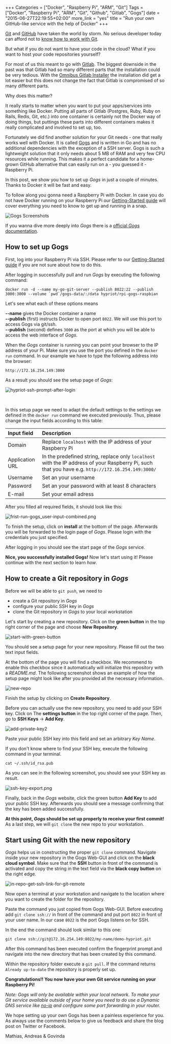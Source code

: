 +++
Categories = ["Docker", "Raspberry Pi", "ARM", "Git"]
Tags = ["Docker", "Raspberry Pi", "ARM", "Git", "Github", "Gitlab", "Gogs"]
date = "2015-06-27T22:19:55+02:00"
more_link = "yes"
title = "Run your own GitHub-like service with the help of Docker"
+++

[Git](https://git-scm.com/) and [GitHub](https://github.com/) have taken the world by storm.
No serious developer today can afford not to [know how to work with Git](https://www.atlassian.com/git/tutorials/).

But what if you do not want to have your code in the cloud? What if you want to host your code repositories yourself?
<!--more-->
For most of us this meant to go with [Gitlab](https://about.gitlab.com/). The biggest downside in the past was that Gitlab had so many different parts that the installation could be very tedious.
With the [Omnibus Gitlab Installer](https://gitlab.com/gitlab-org/omnibus-gitlab/blob/master/README.md) the installation did get a lot easier but this does not change the fact that Gitlab is compromised of so many different parts.

Why does this matter?

It really starts to matter when you want to put your apps/services into something like Docker.
Putting all parts of Gitlab (Postgres, Ruby, Ruby on Rails, Redis, Git, etc.) into one container is certainly not the Docker way of doing things, but puttings these parts into different containers makes it really complicated and involved to set up, too.

Fortunately we did find another solution for your Git needs - one that really works well with Docker.
It is called [Gogs](http://gogs.io/) and is written in Go and has no additional dependencies with the exception of a SSH server.
Gogs is such a lightweight solution that it only needs about 5 MB of RAM and very few CPU resources while running.
This makes it a perfect candidate for a home-grown GitHub alternative that can easily run on a - you guessed it - Raspberry Pi.

In this post, we show you how to set up *Gogs* in just a couple of minutes. Thanks to Docker it will be fast and easy.

To follow along you gonna need a Raspberry Pi with Docker.
In case you do not have Docker running on your Raspberry Pi our [Getting-Started guide](http://blog.hypriot.com/getting-started-with-docker-on-your-arm-device/) will cover everything you need to know to get up and running in a snap.

![Gogs Screenshots](http://gogs.qiniudn.com/gogs_demo.gif)

If you wanna dive more deeply into *Gogs* there is a [official *Gogs* documentation](http://gogs.io/docs/intro/).

## How to set up Gogs

First, log into your Raspberry Pi via SSH.
Please refer to our [Getting-Started guide](http://blog.hypriot.com/getting-started-with-docker-on-your-arm-device/) if you are not sure about how to do this.

After logging in successfully pull and run *Gogs* by executing the following command:

```
docker run -d --name my-go-git-server --publish 8022:22 --publish 3000:3000 --volume `pwd`/gogs-data/:/data hypriot/rpi-gogs-raspbian
```

Let's see what each of these options means

  **--name** gives the Docker container a name  
  **--publish** (first) instructs Docker to open port `8022`. We will use this port to access Gogs via git/ssh.  
  **--publish** (second) defines `3000` as the port at which you will be able to access the web interface of *Gogs*.

When the *Gogs* container is running you can point your browser to the IP address of your Pi. Make sure you use the port you defined in the `docker run` command.
In our example we have to type the following address into the browser:

```
http://172.16.254.149:3000
```

As a result you should see the setup page of *Gogs*:

![hypriot-ssh-prompt-after-login](/images/gogs_own_Git_service/frist-run-gogs.png)

&nbsp;

In this setup page we need to adapt the default settings to the settings we defined in the `docker run` command we executed previously. Thus, please change the input fields according to this table:

| Input field        | Description                                                                                        |
| :--------------- | :--------------------------------------------------------------------------------------------------|
| Domain           | Replace `localhost` with the IP address of your Raspberry Pi |
| Application URL  | In the predefined string, replace only `localhost` with the IP address of your Raspberry Pi, such that you have e.g. `http://172.16.254.149:3000/` |
| Username         | Set an your username |
| Password         | Set an your password with at least 8 characters |
| E-mail           | Set your email adress |


After you filled all required fields, it should look like this:

![frist-run-gogs_user-input-combined.png](/images/gogs_own_Git_service/frist-run-gogs_user-input-combined.png)

To finish the setup, click on **install** at the bottom of the page. Afterwards you will be forwarded to the login page of *Gogs*.
Please login with the credentials you just specified.

After logging in you should see the start page of the *Gogs* service.

**Nice, you successfully installed Gogs!** Now let's start using it! Please continue with the next section to learn *how*.


## How to create a Git repository in *Gogs*

Before we will be able to `git push`, we need to

  - create a Git repository in *Gogs*
  - configure your public SSH key in *Gogs*
  - clone the Git repository in *Gogs* to your local workstation

Let's start by creating a new repository. Click on the **green button** in the top right corner of the page and choose **New Repository**.

![start-with-green-button](/images/gogs_own_Git_service/start-with-green-button_with-marker.png)

You should see a setup page for your new repository. Please fill out the two text input fields.

At the bottom of the page you will find a checkbox. We recommend to enable this checkbox since it automatically will initialize this repository with a *README.md*.
The following screenshot shows an example of how the setup page might look like after you provided all the necessary information.

![new-repo](/images/gogs_own_Git_service/new-repo.png)

Finish the setup by clicking on **Create Repository**.

Before you can actually use the new repository, you need to add your SSH key. Click on The **settings button** in the top right corner of the page. Then, go to **SSH Keys** -> **Add Key**.

![add-private-key2](/images/gogs_own_Git_service/add-private-key2_with-markers.png)

Paste your public SSH key into this field and set an arbitrary *Key Name*.

If you don't know where to find your SSH key, execute the following command in your terminal.

```
cat ~/.ssh/id_rsa.pub
```

As you can see in the following screenshot, you should see your SSH key as result.


![ssh-key-export.png](/images/gogs_own_Git_service/ssh-key-export.png)

Finally, back in the *Gogs* website, click the green button **Add Key** to add your public SSH key. Afterwards you should see a message confirming that the key has been added successfully.

**At this point, *Gogs* should be set up properly to receive your first commit!** As a last step, we will `git clone` the new repo to your workstation.


## Start using Git with the new repository

*Gogs* helps us in constructing the proper `git clone` command.
Navigate inside your new repository in the Gogs Web-GUI and click on the **black cloud symbol**.
Make sure that the **SSH** button in front of the command is activated and copy the string in the text field via the **black copy button** on the right edge.

![in-repo-get-ssh-link-for-git-remote](/images/gogs_own_Git_service/in-repo-get-ssh-link-for-git-remote_with-markers.png)

Now open a terminal at your workstation and navigate to the location where you want to create the folder for the repository.

Paste the command you just copied from Gogs Web-GUI. Before executing add `git clone ssh://` in front of the command and put port `8022` in front of your user name.
In our case `8022` is the port Gogs listens on for SSH.

In the end the command should look similar to this one:

```
git clone ssh://git@172.16.254.149:8022/my-name/demo-hypriot.git

```

After this command has been executed confirm the fingerprint prompt and navigate into the new directory that has been created by this command.

Within the repository folder execute a `git pull`. If the command returns `Already up-to-date` the repository is properly set up.

**Congratulations!! You now have your own Git service running on your Raspberry Pi!**

*Note: Gogs will only be available within your local network.
To make your Git service available outside of your home you need to do use a Dynamic DNS service like [no-ip](http://www.noip.com/) and configure some port forwarding in your router.*

We hope setting up your own Gogs has been a painless experience for you.  
As always use the comments below to give us feedback and share the blog post on Twitter or Facebook.

Mathias, Andreas & Govinda
